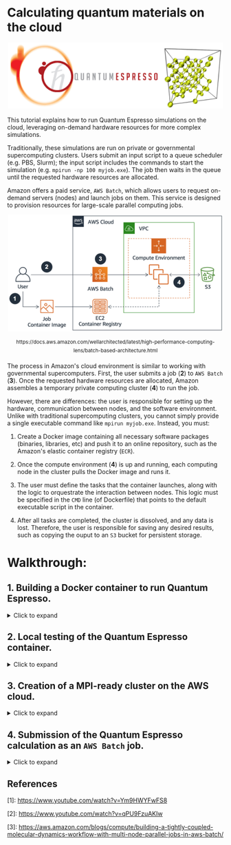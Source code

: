 # Calculating quantum materials on the cloud

<p align="center">
<img src="./figures/QE.png" alt=" " width="500"/>
</p>

This tutorial explains how to run Quantum Espresso simulations on the cloud, leveraging on-demand hardware resources for more complex simulations.

Traditionally, these simulations are run on private or governmental supercomputing clusters. Users submit an input script to a queue scheduler (e.g. PBS, Slurm); the input script includes the commands to start the simulation (e.g. `mpirun -np 100 myjob.exe`). The job then waits in the queue until the requested hardware resources are allocated.

Amazon offers a paid service, `AWS Batch`, which allows users to request on-demand servers (nodes) and launch jobs on them. This service is designed to provision resources for large-scale parallel computing jobs. 

<p align="center">
<img src="./figures/image3.png" alt=" " width="500"/>
</p>
<p align="center">
<p align="center"><sup>
https://docs.aws.amazon.com/wellarchitected/latest/high-performance-computing-lens/batch-based-architecture.html
</sup></p>

The process in Amazon's cloud environment is similar to working with governmental supercomputers. First, the user submits a job (**2**) to `AWS Batch` (**3**). Once the requested hardware resources are allocated, Amazon assembles a temporary private computing cluster (**4**) to run the job.

However, there are differences: the user is responsible for setting up the hardware, communication between nodes, and the software environment. Unlike with traditional supercomputing clusters, you cannot simply provide a single executable command like `mpirun myjob.exe`. Instead, you must: 
  1. Create a Docker image containing all necessary software packages (binaries, libraries, etc) and push it to an online repository, such as the Amazon's elastic container registry (`ECR`). 
  2. Once the compute environment (**4**) is up and running, each computing node in the cluster pulls the Docker image and runs it.

  3. The user must define the tasks that the container launches, along with the logic to orquestrate the interaction between nodes. This logic must be specified in the `CMD` line (of Dockerfile) that points to the default executable script in the container.

  4. After all tasks are completed, the cluster is dissolved, and any data is lost. Therefore, the user is responsible for saving any desired results, such as copying the ouput to an `S3` bucket for persistent storage.
 
# Walkthrough:

## 1. Building a Docker container to run Quantum Espresso.
<details> 
<summary> Click to expand </summary>

To build a Docker image for Quantum Espresso, run the following commands. This builds the image based on the directives found in the `Dockerfile`, which is expected in the current directory.
```bash
cd build_container/
docker build -t qe6.5_03_01_25 . 
```
Next, tag the image and push it to Amazon's container repository. Before pushing, fetch your Amazon login credentials with the command below and pipe that information to Docker to associate your Docker client with Amazon's container repository.

```bash
aws ecr get-login-password --region us-east-2 | docker login --username AWS --password-stdin 5xxxxxxxxxxx.dkr.ecr.us-east-2.amazonaws.com
docker tag qe6.5_03_01_25 5xxxxxxxxxxx.dkr.ecr.us-east-2.amazonaws.com/ecr_repo:tag_qe6.5
docker push 5xxxxxxxxxxx.dkr.ecr.us-east-2.amazonaws.com/ecr_repo:tag_qe6.5
```

### Installing required dependencies 
Before building Quantum Espresso, install the necessary dependencies in the image:
  - A Fortran compiler (currently `yum` is installing gfortran version 11.4.1). 
  - The required mathematical libraries LAPACK, ScaLAPACK and FFTW.
  - A MPI library for parallel computing.

### Installing Quantum Espresso 
Afterward, install Quantum Expresso version 6.5. Note that Fortran compiler version 11.4.1 causes errors when compiling ScaLAPACK and Quantum Espresso (`Error: Type mismatch between actual argument at (1) and actual argument at (2)`). This can be resolved by downgrading to an older version of gfortran (version < 10) or, as seen below, by adding the flag `-fallow-argument-mismatch` to the Fortran compiler.

Here are the Dockerfile lines relevant to installing the necessary dependencies and Quantum Espresso:

#### build_container/Dockerfile
```bash
## LAPACK
RUN yum -y install wget tar gzip gcc gcc-gfortran make
RUN wget -O /tmp/lapack.tar.gz http://www.netlib.org/lapack/lapack-3.8.0.tar.gz
RUN tar -xvf /tmp/lapack.tar.gz -C /tmp
RUN cd /tmp/lapack-3.8.0 && cp make.inc.example make.inc && make blaslib && make cblaslib && \
    make lib && cp libcblas.a liblapack.a librefblas.a libtmglib.a /usr/local/lib/

## OPENMPI
RUN yum -y install openmpi openmpi-devel
ENV PATH $PATH:/usr/lib64/openmpi/bin
ENV LD_LIBRARY_PATH $LD_LIBRARY_PATH:/usr/local/lib/:/usr/lib64/openmpi/lib

## SCALAPACK
RUN wget -O /tmp/scalapack.tgz http://www.netlib.org/scalapack/scalapack-2.0.2.tgz
RUN tar -xvf /tmp/scalapack.tgz -C /tmp
RUN cd /tmp/scalapack-2.0.2 && cp SLmake.inc.example SLmake.inc && \
    sed -i 's/FCFLAGS       = -O3/FCFLAGS       = -O3 -fallow-argument-mismatch/g' SLmake.inc && \
    make lib && cp libscalapack.a /usr/local/lib

## FFTW 
RUN wget -O /tmp/fftw.tar.gz http://www.fftw.org/fftw-3.3.8.tar.gz
RUN tar -xvf /tmp/fftw.tar.gz -C /tmp
RUN cd /tmp/fftw-3.3.8 && ./configure --prefix=/usr/local && make all && make install

## QE 6.5
RUN wget -O /tmp/q-e.tar.gz https://github.com/QEF/q-e/archive/qe-6.5.tar.gz
RUN tar -xvf /tmp/q-e.tar.gz -C /tmp
RUN cd /tmp/q-e-qe-6.5 && \
    ./configure --prefix=/usr/local/ BLAS_LIBS="-L/usr/local/lib -lrefblas" && \
    sed -i 's/FFLAGS         = -O3 -g/FFLAGS         = -O3 -g -fallow-argument-mismatch/g' make.inc && \
    make pw && make install
```
</details> 


## 2. Local testing of the Quantum Espresso container.
<details> 
<summary> Click to expand </summary>

We have created a Docker image (ID 55a7fffe68b2) and pushed it to Amazon's container repository. When executing an `AWS Batch` job, each computing node launches a copy of the image, and the script specified by the `CMD` directive in the Dockerfile (`CMD /files/entry-point.sh`) is executed. Before deploying the container on Amazon servers, we first test it locally using the following command: 
```bash
docker run -it 55a7fffe68b2 /bin/bash
```
This command launches the Docker image in interactive mode and overrides de default container execution with the `/bin/bash` shell. Once inside the shell, we can navigate the filesystem and verify that the Quantum Espresso binary (`pw.x`) and its associated libraries are present inside the image. To manually test Quantum Espresso with a single processor, we run the following command:
```bash
/usr/local/bin/pw.x < /tmp/scf.in 
```
The output below shows Quantum Espresso correctly is running correctly on our instance.

<p align="center">
<img src="./figures/test_QE_image.png" alt="" width=""/>
</p>

</details>


## 3. Creation of a MPI-ready cluster on the AWS cloud.

<details> 
<summary> Click to expand </summary>

Upon the start of our `AWS Batch` job, the requested nodes are allocated to build a private computing cluster (`compute environment` **4**) on which our tasks will. Amazon automatically spins up each node in the cluster to pull and launch the requested Docker image. Once the image is running, Amazon provides the infrastructure, but the user is responsible for orchestrating all subsequent steps needed to execute a parallel Quantum Espresso calculation. For example:

- Interconnect all the nodes in the private computing cluster via SSH.
- Provide the input file and execute the Quantum Espresso calculation.
- Save any desired output before terminating the cluster and disk resources.

Below are the relevant lines in the Dockerfile:

#### build_container/Dockerfile
```bash
...
RUN pip install supervisor 
ADD ./supervisord.conf /files/supervisord.conf
ADD ./mpi-run.sh /files/mpi-run.sh
ADD ./entry-point.sh /files/entry-point.sh
ADD ./scf.in /tmp/scf.in
ADD ./Si.pz-vbc.UPF /tmp/Si.pz-vbc.UPF

CMD /files/entry-point.sh
...
```

#### build_container/files/entry-point.sh
When the Docker container is launched, the script `entry-point.sh` is executed, which we have copied into the container. The script starts `supervisor` using the input file `supervisord.conf`, which in turn starts the SSH daemon (`sshd`) on each node, allowing inter-node communication. After that, it runs the script `mpi-run.sh`, as specified in `supervisord.conf`. 
```bash
...
supervisord -n -c "/files/supervisord.conf"
...
```
#### build_container/supervisord.conf
```bash
[supervisord]
...
[program:sshd]
command=/usr/sbin/sshd -D -f /root/.ssh/sshd_config -h /root/.ssh/ssh_host_rsa_key
...
[program:sychronize]
command=/files/mpi-run.sh
...
```

#### build_container/mpi-run.sh
The script `mpi-run.sh` organizes all allocated nodes into a cluster suitable for running MPI applications, choosing one to act as the master node and the others as child nodes. It uses the functions `report_to_master()` and `wait_for_nodes()` to synchronize all nodes. The master node writes the IP addresses of all nodes into a file `${HOST_FILE_PATH}-deduped` and launches the main task with the following command:

```bash
  ...
  /usr/lib64/openmpi/bin/mpirun --mca btl_tcp_if_include eth0 -np $MPI_THREADS  -N 1 \
                          -x PATH -x LD_LIBRARY_PATH -x OMP_NUM_THREADS \
                          --allow-run-as-root --machinefile ${HOST_FILE_PATH}-deduped \
                          --display-map --display-allocation \
                          /usr/local/bin/pw.x -inp scf.in > scf.out

  ...
```

Once the Quantum Espresso calculation is complete, we package any desired output files and the copy them to an `S3` non-volatile storage unit. Finally, the scripts terminates `supervisor`, completing all tasks within the container. The container then transitions to an "exited" state, and Amazon manages a successfull termination of the `AWS Batch` job.
```bash
  ...
  tar -czvf batch_output_$AWS_BATCH_JOB_ID.tar.gz $SCRATCH_DIR/*.out
  aws s3 cp batch_output_$AWS_BATCH_JOB_ID.tar.gz ${S3_OUTPUT}batch_output_$AWS_BATCH_JOB_ID.tar.gz  || echo Could not s3 cp 
  ...
  kill  $(cat /tmp/supervisord.pid)
  ...
```

</details>


## 4. Submission of the Quantum Espresso calculation as an `AWS Batch` job.

<details> 
<summary> Click to expand </summary>

The figure below shows a typical Amazon AWS console panel, highlighting the most common services offered. To submit an `AWS Batch` job, follow these steps using the `AWS Batch` GUI:. 

- Create a compute environment
- Create a job queue.
- Create a job definition.
- Submit a job.

<p align="center">
<img src="./figures/AWS_gui.png" alt=" " width="600"/>
</p>
<p align="center">

These steps can be a bit tedious as they require configuring multiple Amazon services. Some of these configurations, however, only need to be done once when the AWS account is first set up. There are several tutorials available only to help you create this infrastructure, e.g. Footnotes <sup>[1](#footnote1)</sup>, <sup>[2](#footnote2)</sup>, and <sup>[3](#footnote3)</sup>.

### Programatic setup

If you prefer to automate the process, these steps can also be done programmatically by providing configuration details in JSON-formatted files. We provide examples of JSON files (`compute_env.json, job_queue.json, job_definition`) for reference. With these files, you can submit the job using the following commands:

1. Defining the AWS infrastructure
   ```bash
   #Use these commented lines if previous configurations need to be erased
   #aws batch update-compute-environment --compute-environment compute_env_4 --state DISABLED > erase.out
   #aws batch delete-compute-environment --compute-environment compute_env_4 
   #aws batch update-job-queue --job-queue job_queue_4 --state DISABLED > erase.out
   #aws batch delete-job-queue --job-queue job_queue_4
   #aws batch deregister-job-definition --job-definition job_def_4:1
   
   aws batch create-compute-environment --cli-input-json file://compute_env.json > compute_env.out
   aws batch create-job-queue --cli-input-json file://job_queue.json > job_queue.out 
   aws batch register-job-definition --cli-input-json file://job_definition.json > job_definition.out 
   ```

2. Submitting the `AWS Batch` job
   ```bash
   aws batch submit-job \
             --job-name job_4 \
             --job-queue job_queue_4 \
             --job-definition job_def_4:1
   ```

   Note: Be sure to replace the placeholders in the JSON files with your onw details, includeing:
   - subnets `subnet-2xxxxxxx, subnet-9xxxxxxx, subnet-exxxxxxx` (1 subnet is enough)
   - security group `sg-exxxxxxx`
   - Amazon user ID `5xxxxxxxxxxx`
   - S3 Bucket repository name `s3://bucket-xxxxxxxxx`
   - A job role with read/write permission to the S3 bucket: `MyRole-AWS-ECStask-S3FullAccesss`

Once submitted, you can monitor the job's status in the `AWS Batch` console. This MPI job utilizes 3 nodes (one per MPI process). Specific details about the nodes assigned to your job can be accessed through the console.
<p align="center">
<img src="./figures/job_status.png" alt=" " width="600"/>
</p>
<p align="center">

### Debugging and log access

For debugging purposes, you can view the output from each node in `CloudWatch`.
<p align="center">
<img src="./figures/cloud_watch.png" alt=" " width="600"/>
</p>
<p align="center">

The logs for the master node indicate that the Quantum Espresso calculation finished sucessfully, and the output was compressed and uploaded to your S3 bucket.

<p align="center">
<img src="./figures/s3_bucket.png" alt=" " width="600"/>
</p>

After downloading and unpacking the tar file from the S3 bucket, you can inspect the `scf.out` file, which contains the output from the Quantum Espresso calculation. This file confirms that the calculation was performed using 3 MPI processes.

<p align="center">
<img src="./figures/QE_output.png" alt=" " width="600"/>
</p>

</details>

## References

<a name="footnote1">[1]</a>: https://www.youtube.com/watch?v=Ym9HWYFwFS8

<a name="footnote2">[2]</a>: https://www.youtube.com/watch?v=qPU9FzuAKIw

<a name="footnote3">[3]</a>: https://aws.amazon.com/blogs/compute/building-a-tightly-coupled-molecular-dynamics-workflow-with-multi-node-parallel-jobs-in-aws-batch/
